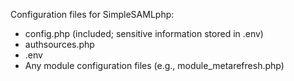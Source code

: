 Configuration files for SimpleSAMLphp:
- config.php (included; sensitive information stored in .env)
- authsources.php
- .env
- Any module configuration files (e.g., module_metarefresh.php)